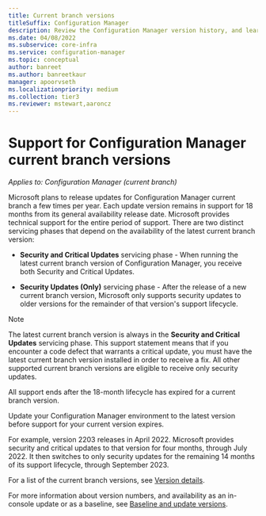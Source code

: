 ```yaml
---
title: Current branch versions
titleSuffix: Configuration Manager
description: Review the Configuration Manager version history, and learn about the phases of service offered.
ms.date: 04/08/2022
ms.subservice: core-infra
ms.service: configuration-manager
ms.topic: conceptual
author: banreet
ms.author: banreetkaur
manager: apoorvseth
ms.localizationpriority: medium
ms.collection: tier3
ms.reviewer: mstewart,aaroncz 
---
```


# Support for Configuration Manager current branch versions

*Applies to: Configuration Manager (current branch)*

Microsoft plans to release updates for Configuration Manager current branch a few times per year. Each update version remains in support for 18 months from its general availability release date. Microsoft provides technical support for the entire period of support. There are two distinct servicing phases that depend on the availability of the latest current branch version:

- **Security and Critical Updates** servicing phase - When running the latest current branch version of Configuration Manager, you receive both Security and Critical Updates.

- **Security Updates (Only)** servicing phase - After the release of a new current branch version, Microsoft only supports security updates to older versions for the remainder of that version's support lifecycle.

> [!NOTE]
> The latest current branch version is always in the **Security and Critical Updates** servicing phase. This support statement means that if you encounter a code defect that warrants a critical update, you must have the latest current branch version installed in order to receive a fix. All other supported current branch versions are eligible to receive only security updates.
>
> All support ends after the 18-month lifecycle has expired for a current branch version.
>
> Update your Configuration Manager environment to the latest version before support for your current version expires.

For example, version 2203 releases in April 2022. Microsoft provides security and critical updates to that version for four months, through July 2022. It then switches to only security updates for the remaining 14 months of its support lifecycle, through September 2023.

For a list of the current branch versions, see [Version details](updates.md#version-details).

For more information about version numbers, and availability as an in-console update or as a baseline, see [Baseline and update versions](updates.md#bkmk_Baselines).
